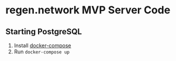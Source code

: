 # regen.network MVP Server Code

## Starting PostgreSQL

1. Install [docker-compose](https://docs.docker.com/compose/install/)
2. Run `docker-compose up`
